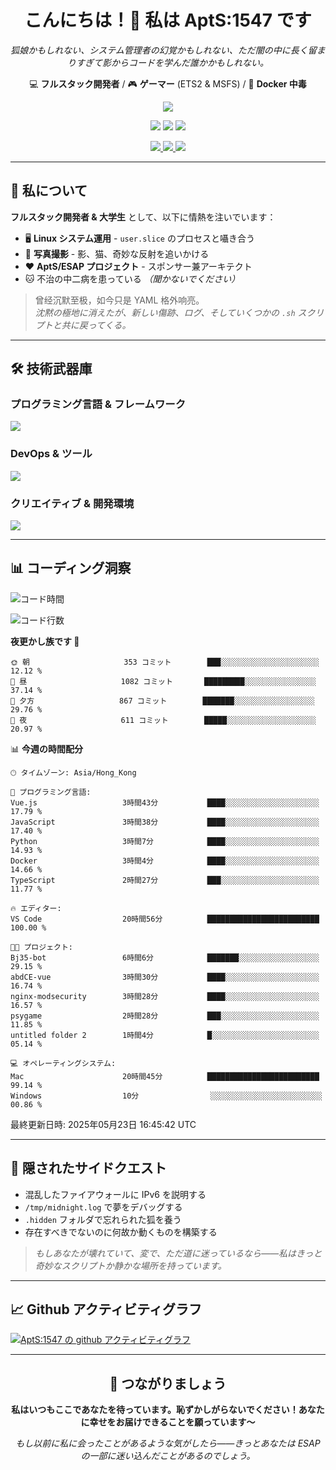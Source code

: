 <div align="center">
  <h1>こんにちは！👋 私は AptS:1547 です</h1>
  <p><em>狐娘かもしれない、システム管理者の幻覚かもしれない、ただ闇の中に長く留まりすぎて影からコードを学んだ誰かかもしれない。</em></p>
  
  <p>
    💻 <strong>フルスタック開発者</strong> / 🎮 <strong>ゲーマー</strong> (ETS2 & MSFS) / 🐋 <strong>Docker 中毒</strong>
  </p>
</div>

<div align="center">
  <p>
    <a href="https://github.com/AptS-1547">
      <img src="https://github-readme-stats.vercel.app/api?username=AptS-1547&show_icons=true&theme=transparent" />
    </a>
  </p>

  <p>
    <img src="https://komarev.com/ghpvc/?username=AptS-1547&color=blue&style=flat-square" />
    <img src="https://img.shields.io/github/followers/AptS-1547?style=flat-square" />
    <img src="https://img.shields.io/github/stars/AptS-1547?style=flat-square" />
  </p>

  <p>
    <a href="https://www.esaps.net/">
      <img src="https://img.shields.io/badge/ウェブサイト-4493f8?style=for-the-badge&logo=About.me&logoColor=white" />
    </a>
    <a href="https://www.esaps.net/feed/">
      <img src="https://img.shields.io/badge/RSS-4493f8?style=for-the-badge&logo=rss&logoColor=white" />
    </a>
    <a href="mailto:apts-1547@esaps.net">
      <img src="https://img.shields.io/badge/メール-4493f8?style=for-the-badge&logo=gmail&logoColor=white" />
    </a>
  </p>
</div>

---

## 🦊 私について

**フルスタック開発者 & 大学生** として、以下に情熱を注いでいます：
- 🖥️ **Linux システム運用** - `user.slice` のプロセスと囁き合う
- 📸 **写真撮影** - 影、猫、奇妙な反射を追いかける
- ❤️ **AptS/ESAP プロジェクト** - スポンサー兼アーキテクト
- 🐱 不治の中二病を患っている *（聞かないでください）*

> 曾经沉默至极，如今只是 YAML 格外响亮。  
> *沈黙の極地に消えたが、新しい傷跡、ログ、そしていくつかの `.sh` スクリプトと共に戻ってくる。*

---

## 🛠️ 技術武器庫

### **プログラミング言語 & フレームワーク**
<a href="https://skillicons.dev">
  <img src="https://skillicons.dev/icons?i=py,javascript,typescript,vue,nodejs,php,html,css,java,kotlin,go,cpp,rust,bash,tailwind" />
</a>

### **DevOps & ツール**
<a href="https://skillicons.dev">
  <img src="https://skillicons.dev/icons?i=docker,git,github,githubactions,jenkins,nginx,cloudflare,workers,grafana,prometheus,postgres,mysql,mongodb,redis" />
</a>

### **クリエイティブ & 開発環境**
<a href="https://skillicons.dev">
  <img src="https://skillicons.dev/icons?i=vscode,visualstudio,idea,androidstudio,blender,ps,pr,ae,au" />
</a>

---

## 📊 コーディング洞察

<!--START_SECTION:waka-->
![コード時間](http://img.shields.io/badge/コード時間-517%20時間%2054%20分-blue)

![コード行数](https://img.shields.io/badge/Hello%20World%20から書いた行数-625.4%20千行のコード-blue)

**夜更かし族です 🦉** 

```text
🌞 朝                     353 コミット        ███░░░░░░░░░░░░░░░░░░░░░░   12.12 % 
🌆 昼                     1082 コミット       █████████░░░░░░░░░░░░░░░░   37.14 % 
🌃 夕方                   867 コミット        ███████░░░░░░░░░░░░░░░░░░   29.76 % 
🌙 夜                     611 コミット        █████░░░░░░░░░░░░░░░░░░░░   20.97 % 
```

📊 **今週の時間配分** 

```text
🕑︎ タイムゾーン: Asia/Hong_Kong

💬 プログラミング言語: 
Vue.js                   3時間43分           ████░░░░░░░░░░░░░░░░░░░░░   17.79 % 
JavaScript               3時間38分           ████░░░░░░░░░░░░░░░░░░░░░   17.40 % 
Python                   3時間7分            ████░░░░░░░░░░░░░░░░░░░░░   14.93 % 
Docker                   3時間4分            ████░░░░░░░░░░░░░░░░░░░░░   14.66 % 
TypeScript               2時間27分           ███░░░░░░░░░░░░░░░░░░░░░░   11.77 % 

🔥 エディター: 
VS Code                  20時間56分          █████████████████████████   100.00 % 

🐱‍💻 プロジェクト: 
Bj35-bot                 6時間6分            ███████░░░░░░░░░░░░░░░░░░   29.15 % 
abdCE-vue                3時間30分           ████░░░░░░░░░░░░░░░░░░░░░   16.74 % 
nginx-modsecurity        3時間28分           ████░░░░░░░░░░░░░░░░░░░░░   16.57 % 
psygame                  2時間28分           ███░░░░░░░░░░░░░░░░░░░░░░   11.85 % 
untitled folder 2        1時間4分            █░░░░░░░░░░░░░░░░░░░░░░░░   05.14 % 

💻 オペレーティングシステム: 
Mac                      20時間45分          █████████████████████████   99.14 % 
Windows                  10分                ░░░░░░░░░░░░░░░░░░░░░░░░░   00.86 % 
```

最終更新日時: 2025年05月23日 16:45:42 UTC
<!--END_SECTION:waka-->

---

## 🌙 隠されたサイドクエスト

- 混乱したファイアウォールに IPv6 を説明する
- `/tmp/midnight.log` で夢をデバッグする
- `.hidden` フォルダで忘れられた狐を養う
- 存在すべきでないのに何故か動くものを構築する

> *もしあなたが壊れていて、変で、ただ道に迷っているなら——私はきっと奇妙なスクリプトか静かな場所を持っています。*

---

## 📈 Github アクティビティグラフ

[![AptS:1547 の github アクティビティグラフ](https://github-readme-activity-graph.vercel.app/graph?username=AptS-1547&theme=react-dark)](https://github.com/AptS-1547)

---

<div align="center">
  <h2>🤝 つながりましょう</h2>
  <p><strong>私はいつもここであなたを待っています。恥ずかしがらないでください！あなたに幸せをお届けできることを願っています〜</strong></p>
  
  <em>もし以前に私に会ったことがあるような気がしたら——きっとあなたは ESAP の一部に迷い込んだことがあるのでしょう。</em>
</div>
